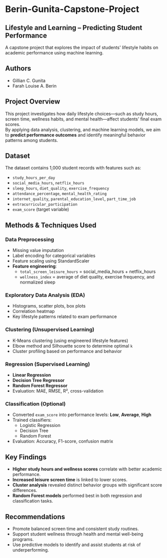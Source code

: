 # Berin-Gunita-Capstone-Project

## Lifestyle and Learning – Predicting Student Performance

A capstone project that explores the impact of students' lifestyle habits on academic performance using machine learning.

## Authors

- Gillian C. Gunita  
- Farah Louise A. Berin  

## Project Overview

This project investigates how daily lifestyle choices—such as study hours, screen time, wellness habits, and mental health—affect students' final exam scores.  
By applying data analysis, clustering, and machine learning models, we aim to **predict performance outcomes** and identify meaningful behavior patterns among students.

## Dataset

The dataset contains 1,000 student records with features such as:

- `study_hours_per_day`  
- `social_media_hours`, `netflix_hours`  
- `sleep_hours`, `diet_quality`, `exercise_frequency`  
- `attendance_percentage`, `mental_health_rating`  
- `internet_quality`, `parental_education_level`, `part_time_job`  
- `extracurricular_participation`  
- `exam_score` (target variable)

## Methods & Techniques Used

### Data Preprocessing
- Missing value imputation
- Label encoding for categorical variables
- Feature scaling using StandardScaler
- **Feature engineering**:
  - `total_screen_leisure_hours` = social_media_hours + netflix_hours
  - `wellness_index` = average of diet quality, exercise frequency, and normalized sleep

### Exploratory Data Analysis (EDA)
- Histograms, scatter plots, box plots
- Correlation heatmap
- Key lifestyle patterns related to exam performance

### Clustering (Unsupervised Learning)
- K-Means clustering (using engineered lifestyle features)
- Elbow method and Silhouette score to determine optimal `k`
- Cluster profiling based on performance and behavior

### Regression (Supervised Learning)
- **Linear Regression**
- **Decision Tree Regressor**
- **Random Forest Regressor**
- Evaluation: MAE, RMSE, R², cross-validation

### Classification (Optional)
- Converted `exam_score` into performance levels: **Low**, **Average**, **High**
- Trained classifiers:
  - Logistic Regression
  - Decision Tree
  - Random Forest
- Evaluation: Accuracy, F1-score, confusion matrix

## Key Findings

- **Higher study hours and wellness scores** correlate with better academic performance.
- **Increased leisure screen time** is linked to lower scores.
- **Cluster analysis** revealed distinct behavior groups with significant score differences.
- **Random Forest models** performed best in both regression and classification tasks.

## Recommendations

- Promote balanced screen time and consistent study routines.
- Support student wellness through health and mental well-being programs.
- Use predictive models to identify and assist students at risk of underperforming.
